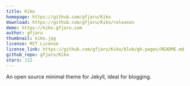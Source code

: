 ```yaml
---
title: Kiko
homepage: https://github.com/gfjaru/Kiko
download: https://github.com/gfjaru/Kiko/releases
demo: https://kiko.gfjaru.com
author: gfjaru
thumbnail: kiko.jpg
license: MIT License
license_link: https://github.com/gfjaru/Kiko/blob/gh-pages/README.md
github_repo: gfjaru/Kiko
stars: 112
---
```


An open source minimal theme for Jekyll, ideal for blogging.

